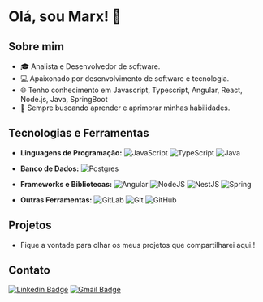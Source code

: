 # Olá, sou Marx! 👋

## Sobre mim
- 🎓 Analista e Desenvolvedor de software.
- 💻 Apaixonado por desenvolvimento de software e tecnologia.
- 🌐 Tenho conhecimento em Javascript, Typescript, Angular, React, Node.js, Java, SpringBoot 
- 🚀 Sempre buscando aprender e aprimorar minhas habilidades.

## Tecnologias e Ferramentas
- **Linguagens de Programação:** ![JavaScript](https://img.shields.io/badge/javascript-%23323330.svg?style=for-the-badge&logo=javascript&logoColor=%23F7DF1E) ![TypeScript](https://img.shields.io/badge/typescript-%23007ACC.svg?style=for-the-badge&logo=typescript&logoColor=white) ![Java](https://img.shields.io/badge/java-%23ED8B00.svg?style=for-the-badge&logo=openjdk&logoColor=white) 

- **Banco de Dados:** ![Postgres](https://img.shields.io/badge/postgres-%23316192.svg?style=for-the-badge&logo=postgresql&logoColor=white)

- **Frameworks e Bibliotecas:** ![Angular](https://img.shields.io/badge/angular-%23DD0031.svg?style=for-the-badge&logo=angular&logoColor=white) ![NodeJS](https://img.shields.io/badge/node.js-6DA55F?style=for-the-badge&logo=node.js&logoColor=white) ![NestJS](https://img.shields.io/badge/nestjs-%23E0234E.svg?style=for-the-badge&logo=nestjs&logoColor=white) ![Spring](https://img.shields.io/badge/spring-%236DB33F.svg?style=for-the-badge&logo=spring&logoColor=white)

- **Outras Ferramentas:** ![GitLab](https://img.shields.io/badge/gitlab-%23181717.svg?style=for-the-badge&logo=gitlab&logoColor=white) ![Git](https://img.shields.io/badge/git-%23F05033.svg?style=for-the-badge&logo=git&logoColor=white) ![GitHub](https://img.shields.io/badge/github-%23121011.svg?style=for-the-badge&logo=github&logoColor=white)

## Projetos
- Fique a vontade para olhar os meus projetos que compartilharei aqui.!

## Contato
[![Linkedin Badge](https://img.shields.io/badge/-LinkedIn-003366?style=flat-square&logo=Linkedin&logoColor=white&link=https://www.linkedin.com/in/marx-borges-8359722b1//)](https://www.linkedin.com/in/marx-borges-8359722b1//)
[![Gmail Badge](https://img.shields.io/badge/-marxbdeveloper@gmail.com-d50000?style=flat-square&logo=Gmail&logoColor=white&link=mailto:marxbdeveloper@gmail.com)](mailto:marxbdeveloper@gmail.com)


